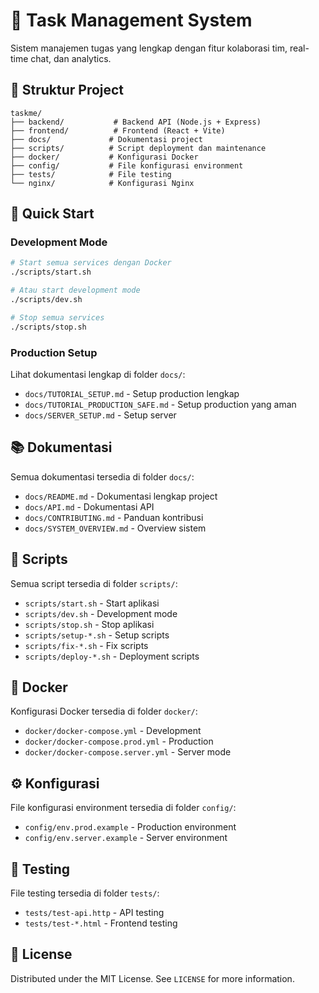# 🧱 Task Management System

Sistem manajemen tugas yang lengkap dengan fitur kolaborasi tim, real-time chat, dan analytics.

## 📁 Struktur Project

```
taskme/
├── backend/           # Backend API (Node.js + Express)
├── frontend/          # Frontend (React + Vite)
├── docs/             # Dokumentasi project
├── scripts/          # Script deployment dan maintenance
├── docker/           # Konfigurasi Docker
├── config/           # File konfigurasi environment
├── tests/            # File testing
└── nginx/            # Konfigurasi Nginx
```

## 🚀 Quick Start

### Development Mode
```bash
# Start semua services dengan Docker
./scripts/start.sh

# Atau start development mode
./scripts/dev.sh

# Stop semua services
./scripts/stop.sh
```

### Production Setup
Lihat dokumentasi lengkap di folder `docs/`:
- `docs/TUTORIAL_SETUP.md` - Setup production lengkap
- `docs/TUTORIAL_PRODUCTION_SAFE.md` - Setup production yang aman
- `docs/SERVER_SETUP.md` - Setup server

## 📚 Dokumentasi

Semua dokumentasi tersedia di folder `docs/`:
- `docs/README.md` - Dokumentasi lengkap project
- `docs/API.md` - Dokumentasi API
- `docs/CONTRIBUTING.md` - Panduan kontribusi
- `docs/SYSTEM_OVERVIEW.md` - Overview sistem

## 🔧 Scripts

Semua script tersedia di folder `scripts/`:
- `scripts/start.sh` - Start aplikasi
- `scripts/dev.sh` - Development mode
- `scripts/stop.sh` - Stop aplikasi
- `scripts/setup-*.sh` - Setup scripts
- `scripts/fix-*.sh` - Fix scripts
- `scripts/deploy-*.sh` - Deployment scripts

## 🐳 Docker

Konfigurasi Docker tersedia di folder `docker/`:
- `docker/docker-compose.yml` - Development
- `docker/docker-compose.prod.yml` - Production
- `docker/docker-compose.server.yml` - Server mode

## ⚙️ Konfigurasi

File konfigurasi environment tersedia di folder `config/`:
- `config/env.prod.example` - Production environment
- `config/env.server.example` - Server environment

## 🧪 Testing

File testing tersedia di folder `tests/`:
- `tests/test-api.http` - API testing
- `tests/test-*.html` - Frontend testing

## 📄 License

Distributed under the MIT License. See `LICENSE` for more information.
